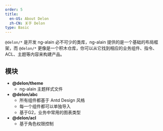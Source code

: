 ```yaml
---
order: 5
title:
  en-US: About Delon
  zh-CN: 关于 Delon
type: Basic
---
```


`@delon/*` 是开发 ng-alain 必不可少的类库，ng-alain 提供的是一个基础的布局框架，而 `@delon/*` 更像是一个积木仓库，你可以从它找到相应的业务组件、指令、ACL、主题等内容来构建产品。

## 模块

+ **@delon/theme**
    + ng-alain 主题样式文件
+ **@delon/abc**
    + 所有组件都基于 Antd Design 风格
    + 每一个组件都可以单独导入
    + 基于G2，业务中常用的图表类型
+ **@delon/acl**
    + 基于角色权限控制
